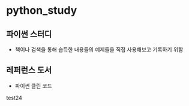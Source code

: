 # python_study

## 파이썬 스터디

- 책이나 검색을 통해 습득한 내용들의 예제들을 직접 사용해보고 기록하기 위함

## 레퍼런스 도서

- 파이썬 클린 코드

test24
